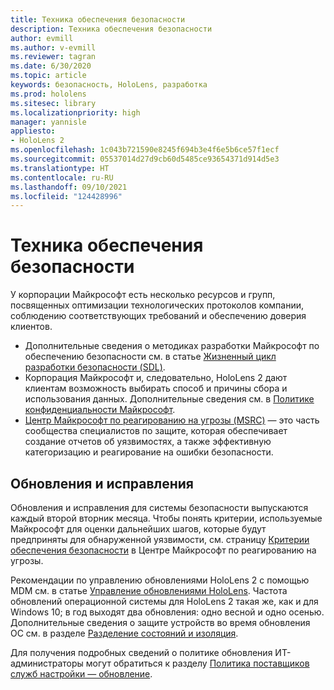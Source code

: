 ```yaml
---
title: Техника обеспечения безопасности
description: Техника обеспечения безопасности
author: evmill
ms.author: v-evmill
ms.reviewer: tagran
ms.date: 6/30/2020
ms.topic: article
keywords: безопасность, HoloLens, разработка
ms.prod: hololens
ms.sitesec: library
ms.localizationpriority: high
manager: yannisle
appliesto:
- HoloLens 2
ms.openlocfilehash: 1c043b721590e8245f694b3e4f6e5b6ce57f1ecf
ms.sourcegitcommit: 05537014d27d9cb60d5485ce93654371d914d5e3
ms.translationtype: HT
ms.contentlocale: ru-RU
ms.lasthandoff: 09/10/2021
ms.locfileid: "124428996"
---
```

# <a name="security-engineering"></a>Техника обеспечения безопасности

У корпорации Майкрософт есть несколько ресурсов и групп, посвященных оптимизации технологических протоколов компании, соблюдению соответствующих требований и обеспечению доверия клиентов. 

  * Дополнительные сведения о методиках разработки Майкрософт по обеспечению безопасности см. в статье [Жизненный цикл разработки безопасности (SDL)](https://www.microsoft.com/securityengineering/sdl).
  * Корпорация Майкрософт и, следовательно, HoloLens 2 дают клиентам возможность выбирать способ и причины сбора и использования данных. Дополнительные сведения см. в [Политике конфиденциальности Майкрософт](https://privacy.microsoft.com/). 
  * [Центр Майкрософт по реагированию на угрозы (MSRC)](https://www.microsoft.com/msrc) — это часть сообщества специалистов по защите, которая обеспечивает создание отчетов об уязвимостях, а также эффективную категоризацию и реагирование на ошибки безопасности. 

## <a name="updates-and-patches"></a>Обновления и исправления

Обновления и исправления для системы безопасности выпускаются каждый второй вторник месяца. Чтобы понять критерии, используемые Майкрософт для оценки дальнейших шагов, которые будут предприняты для обнаруженной уязвимости, см. страницу [Критерии обеспечения безопасности](https://www.microsoft.com/msrc/windows-security-servicing-criteria) в Центре Майкрософт по реагированию на угрозы. 

Рекомендации по управлению обновлениями HoloLens 2 с помощью MDM см. в статье [Управление обновлениями HoloLens](hololens-updates.md). Частота обновлений операционной системы для HoloLens 2 такая же, как и для Windows 10; в год выходят два обновления: одно весной и одно осенью. Дополнительные сведения о защите устройств во время обновления ОС см. в разделе [Разделение состояний и изоляция](security-state-separation-isolation.md). 

Для получения подробных сведений о политике обновления ИТ-администраторы могут обратиться к разделу [Политика поставщиков служб настройки — обновление](/windows/client-management/mdm/policy-csp-update). 
